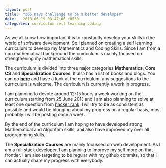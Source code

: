 ```yaml
---
layout: post
title:  "365 Days challenge to be a better developer"
date:   2018-06-19 03:47:06 +0530
categories: curriculum self learning coding
---
```


As we all know how important it is to constantly develop your skills in the world of software development. So I planned on creating a self learning curriculum to develop my Mathematics and Coding Skills. Since I am from a non mathematical background the curriculum is mainly focused on strengthening my mathematical skills.

The curriculum is divided into three major categories **Mathematics**, **Core CS** and **Specialization Courses**. It also has a list of books and blogs. You can go **[here](https://github.com/mdaz78/Coding-Curriculum)** and have a look at the curriculum, any suggestions to the curriculum is welcome. The curriculum is currently a work in progress.

I am planning to devote around 12-15 hours a week working on the curriculum starting from 25 June 2018 and I am also planning to solve at least one question from [hacker rank](https://www.hackerrank.com/domains/algorithms). I will try to be as consistent as possible and would be blogging about my progress on a regular basis, most probably I will be posting once a week. 

By the end of the curriculum I am hoping to have developed strong Mathematical and Algorithm skills, and also have improved my over all programming skills.

The **Specialization Courses** are mainly focussed on web development. As I am a full stack developer, I am planning to improve my self more on that frontier. I am also targeting to be regular with my github commits, so that I can actually share my progress with everybody.

